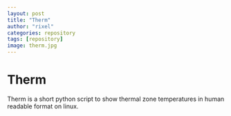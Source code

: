 ```yaml
---
layout: post
title: "Therm"
author: "rixel"
categories: repository
tags: [repository]
image: therm.jpg
---
```


# Therm

Therm is a short python script to show thermal zone temperatures in human readable format on linux.

